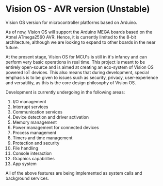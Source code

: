 # Vision OS - AVR version (Unstable)
Vision OS version for microcontroller platforms based on Arduino.

As of now, Vision OS will support the Arduino MEGA boards based on the Atmel ATmega2560 AVR. Hence, it is currently limited to the 8-bit architecture, although we are looking to expand to other boards in the near future.

At the present stage, Vision OS for MCU's is still in it's infancy and can perform very basic operations in real time. This project is meant to be entirely open-source and is aimed at creating an eco-system of Vision OS powered IoT devices. This also means that during development, special emphasis is to be given to issues such as security, privacy, user-experience and versatility, as this is the core design philosophy of Vision OS.

Development is currently undergoing in the following areas:
1.  I/O management
2.  Interrupt services
3.  Communication services
4.  Device detection and driver activation
5.  Memory management
6.  Power management for connected devices
7.  Process management
8.  Timers and time management
9.  Protection and security
10. File handling
11. Console interaction
12. Graphics capabilities
12. App system

All of the above features are being implemented as system calls and background services.
